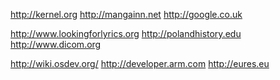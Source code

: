 http://kernel.org http://mangainn.net http://google.co.uk

http://www.lookingforlyrics.org http://polandhistory.edu http://www.dicom.org

http://wiki.osdev.org/ http://developer.arm.com http://eures.eu 
 
